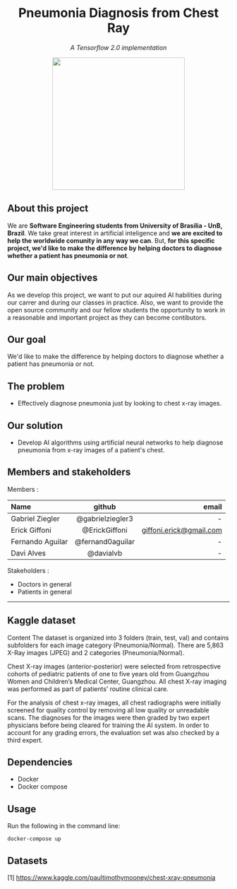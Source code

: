 <h1 align="center">Pneumonia Diagnosis from Chest Ray</h1>

<p align="center">
    <i>A Tensorflow 2.0 implementation</i>
</p>

<p align="center">
    <img src="https://i.imgur.com/jZqpV51.png" height=300>
</p>

## About this project

We are **Software Engineering students from University of Brasilia - UnB, Brazil**.
We take great interest in artificial inteligence and **we are excited to help the
worldwide comunity in any way we can**. But, **for this specific project, we'd like
to make the difference by helping doctors to diagnose whether a patient has
pneumonia or not**.

## Our main objectives

As we develop this project, we want to put our aquired AI habilities  during our carrer and during our classes in practice. Also, we want to provide the open source community and our fellow students the opportunity to work in a reasonable and important project as they can become contibutors.

## Our goal

We'd like to make the difference by helping doctors to diagnose whether a patient has
pneumonia or not.

## The problem

- Effectively diagnose pneumonia just by looking to chest x-ray images.

## Our solution

- Develop AI algorithms using artificial neural networks to help diagnose pneumonia from x-ray images of a patient's chest.

## Members and stakeholders

Members :

|Name|github|email|
|:---------------------|:------------------:|-------------------------------:|
|Gabriel Ziegler|@gabrielziegler3|-|
|Erick Giffoni|@ErickGiffoni|giffoni.erick@gmail.com|
|Fernando Aguilar|@fernand0aguilar|-|
|Davi Alves|@davialvb|-|

Stakeholders :

- Doctors in general
- Patients in general

***
## Kaggle dataset

Content
The dataset is organized into 3 folders (train, test, val) and contains subfolders for each image category (Pneumonia/Normal). There are 5,863 X-Ray images (JPEG) and 2 categories (Pneumonia/Normal).

Chest X-ray images (anterior-posterior) were selected from retrospective cohorts of pediatric patients of one to five years old from Guangzhou Women and Children’s Medical Center, Guangzhou. All chest X-ray imaging was performed as part of patients’ routine clinical care.

For the analysis of chest x-ray images, all chest radiographs were initially screened for quality control by removing all low quality or unreadable scans. The diagnoses for the images were then graded by two expert physicians before being cleared for training the AI system. In order to account for any grading errors, the evaluation set was also checked by a third expert.

## Dependencies

- Docker
- Docker compose

## Usage

Run the following in the command line:

```docker-compose up```

## Datasets

[1] https://www.kaggle.com/paultimothymooney/chest-xray-pneumonia
